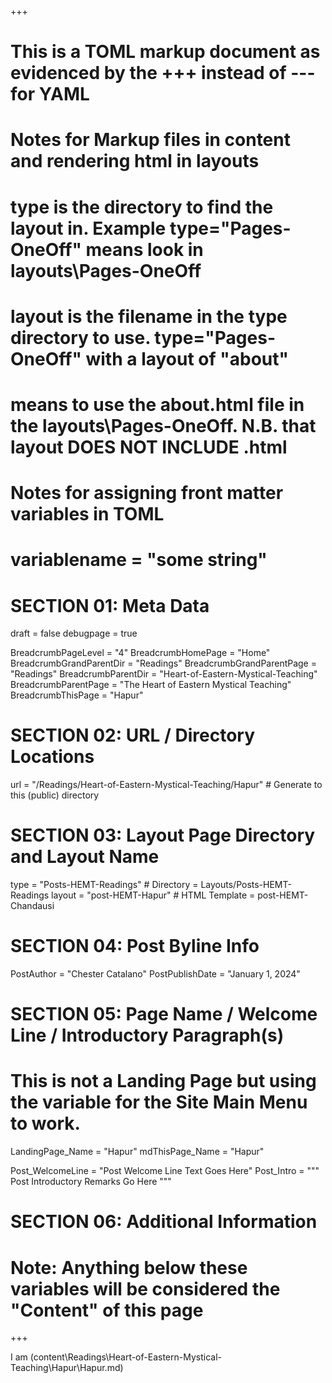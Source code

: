 +++
# This is a TOML markup document as evidenced by the +++ instead of --- for YAML
# Notes for Markup files in content and rendering html in layouts
#    type is the directory to find the layout in. Example type="Pages-OneOff" means look in layouts\Pages-OneOff
#    layout is the filename in the type directory to use. type="Pages-OneOff" with a layout of "about"
#    means to use the about.html file in the layouts\Pages-OneOff. N.B. that layout DOES NOT INCLUDE .html
#
# Notes for assigning front matter variables in TOML
#    variablename = "some string"

# SECTION 01: Meta Data
draft = false
debugpage = true

BreadcrumbPageLevel = "4"
BreadcrumbHomePage  = "Home"
BreadcrumbGrandParentDir = "Readings"
BreadcrumbGrandParentPage = "Readings"
BreadcrumbParentDir = "Heart-of-Eastern-Mystical-Teaching"
BreadcrumbParentPage = "The Heart of Eastern Mystical Teaching"
BreadcrumbThisPage = "Hapur"

# SECTION 02: URL / Directory Locations
url = "/Readings/Heart-of-Eastern-Mystical-Teaching/Hapur"	# Generate to this (public) directory

# SECTION 03: Layout Page Directory and Layout Name
type = "Posts-HEMT-Readings"	  # Directory = Layouts/Posts-HEMT-Readings
layout = "post-HEMT-Hapur"  # HTML Template = post-HEMT-Chandausi

# SECTION 04: Post Byline Info
PostAuthor = "Chester Catalano"
PostPublishDate = "January 1, 2024"

# SECTION 05: Page Name / Welcome Line / Introductory Paragraph(s)
# This is not a Landing Page but using the variable for the Site Main Menu to work.
LandingPage_Name = "Hapur"
mdThisPage_Name = "Hapur"

Post_WelcomeLine = "Post Welcome Line Text Goes Here"
Post_Intro = """
  Post Introductory Remarks Go Here
"""

# SECTION 06: Additional Information


# Note: Anything below these variables will be considered the "Content" of this page

+++

I am (content\Readings\Heart-of-Eastern-Mystical-Teaching\Hapur\Hapur.md)